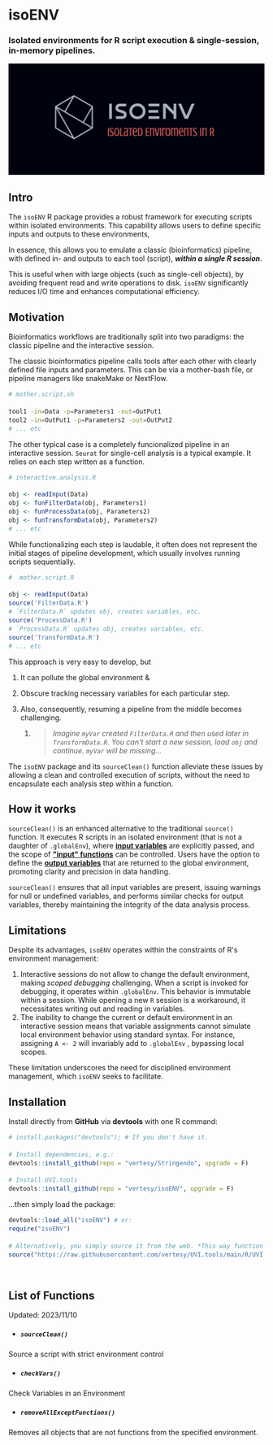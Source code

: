 # isoENV
### Isolated environments for R script execution & single-session, in-memory pipelines.

![isoENV](Development/isoENV.png)



## Intro

The `isoENV` R package provides a robust framework for executing scripts within isolated environments. This capability allows users to define specific inputs and outputs to these environments,

In essence, this allows you to emulate a classic (bioinformatics) pipeline, with defined in- and outputs to each tool (script), ***within a single R session***. 

This is useful when with large objects (such as single-cell objects), by avoiding frequent read and write operations to disk. `isoENV` significantly reduces I/O time and enhances computational efficiency.




## Motivation

Bioinformatics workflows are traditionally split into two paradigms: the classic pipeline and the interactive session. 

The classic bioinformatics pipeline calls tools after each other with clearly defined file inputs and parameters. This can be via a mother-bash file, or pipeline managers like snakeMake or NextFlow. 

```bash
# mother.script.sh

tool1 -in=Data -p=Parameters1 -out=OutPut1
tool2 -in=OutPut1 -p=Parameters2 -out=OutPut2
# ... etc
```

The other typical case is a completely funcionalized pipeline in an interactive session. `Seurat` for single-cell analysis is a typical example. It relies on each step written as a function.

```R
# interactive.analysis.R

obj <- readInput(Data)
obj <- funFilterData(obj, Parameters1)
obj <- funProcessData(obj, Parameters2)
obj <- funTransformData(obj, Parameters2)
# ... etc
```

While functionalizing each step is laudable, it often does not represent the initial stages of pipeline development, which usually involves running scripts sequentially. 

```R
#  mother.script.R

obj <- readInput(Data)
source('FilterData.R')
# `FilterData.R` updates obj, creates variables, etc.
source('ProcessData.R')
# `ProcessData.R` updates obj, creates variables, etc.
source('TransformData.R')
# ... etc
```

This approach is very easy to develop, but

1.  It can pollute the global environment & 
2.  Obscure tracking necessary variables for each particular step. 
3.  Also, consequently, resuming a pipeline from the middle becomes challenging. 

    1.  >  *Imagine `myVar` created `FilterData.R` and then used later in `TransformData.R`. You can't start a new session, load `obj` and continue.  `myVar` will be missing...*




The `isoENV` package and its `sourceClean()` function alleviate these issues by allowing a clean and controlled execution of scripts, without the need to encapsulate each analysis step within a function.



## How it works

`sourceClean()` is an enhanced alternative to the traditional `source()` function. It executes R scripts in an isolated environment (that is not a daughter of `.globalEnv`), where **<u>input variables</u>** are explicitly passed, and the scope of **<u>"input" functions</u>** can be controlled.  Users have the option to define the **<u>output variables</u>** that are returned to the global environment, promoting clarity and precision in data handling. 

`sourceClean()` ensures that all input variables are present, issuing warnings for null or undefined variables, and performs similar checks for output variables, thereby maintaining the integrity of the data analysis process.



## Limitations

Despite its advantages, `isoENV` operates within the constraints of R's environment management:

1. Interactive sessions do not allow to change the default environment, making *scoped debugging* challenging. When a script is invoked for debugging, it operates within  `.globalEnv`. This behavior is immutable within a session. While opening a new `R` session is a workaround, it necessitates writing out and reading in variables.
2. The inability to change the current or default environment in an interactive session means that variable assignments cannot simulate local environment behavior using standard syntax. For instance, assigning `A <- 2` will invariably add to  `.globalEnv` , bypassing local scopes. 

These limitation underscores the need for disciplined environment management, which `isoENV` seeks to facilitate.



## Installation

Install directly from **GitHub** via **devtools** with one R command:

```r
# install.packages("devtools"); # If you don't have it.

# Install dependencies, e.g.:
devtools::install_github(repo = "vertesy/Stringendo", upgrade = F)

# Install UVI.tools
devtools::install_github(repo = "vertesy/isoENV", upgrade = F)

```

...then simply load the package:

```r
devtools::load_all("isoENV") # or:
require("isoENV")

# Alternatively, you simply source it from the web. *This way function help will not work, and you will have no local copy of the code on your hard drive.*
source("https://raw.githubusercontent.com/vertesy/UVI.tools/main/R/UVI.tools.R")
```

<br>



## List of Functions

Updated: 2023/11/10

- ##### `sourceClean()`
Source a script with strict environment control

- ##### `checkVars()`
Check Variables in an Environment

- ##### `removeAllExceptFunctions()`
Removes all objects that are not functions from the specified environment.

